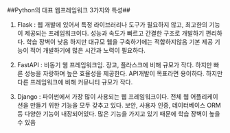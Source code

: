 ##Python의 대표 웹프레임워크 3가지와 특성##

1. Flask : 웹 개발에 있어서 특정 라이브러리나 도구가 필요하지 않고, 최고한의 기능이 제공되는 프레임워크이다.
성능과 속도가 빠르고 간결한 구조로 개발하기 편리하다. 학습 장벽이 낮음
 하지만 대규모 웹을 구축하기에는 적합하지않음 기본 제공 기능이 적어 개발하기에 많은 시간과 노력이 필요하다.

2. FastAPI : 비동기 웹 프레임워크임. 장고, 플라스크에 비해 규모가 작다. 하지만 빠른 성능을 자랑하며 높은 효율성을 제공한다. API개발이 목표라면 용이하다. 하지만 다른 프레임워크에 비해 커뮤니티 규모가 작다.

3. Django : 파이썬에서 가장 많이 사용되는 웹 프레임워크이다. 전체 웹 어플리케이션을 만들기 위한 기능을 모두 갖추고 있다. 보안, 사용자 인증, 데이터베이스 ORM 등 다양한 기능이 내장되어있다. 
많은 기능을 가지고 있기 때문에 학습 장벽이 높을 수 있음